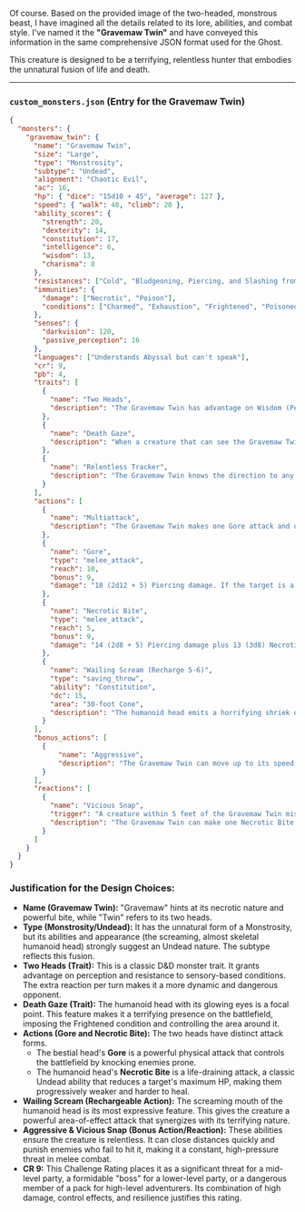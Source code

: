 Of course. Based on the provided image of the two-headed, monstrous beast, I have imagined all the details related to its lore, abilities, and combat style. I've named it the **"Gravemaw Twin"** and have conveyed this information in the same comprehensive JSON format used for the Ghost.

This creature is designed to be a terrifying, relentless hunter that embodies the unnatural fusion of life and death.

---

### **`custom_monsters.json` (Entry for the Gravemaw Twin)**

```json
{
  "monsters": {
    "gravemaw_twin": {
      "name": "Gravemaw Twin",
      "size": "Large",
      "type": "Monstrosity",
      "subtype": "Undead",
      "alignment": "Chaotic Evil",
      "ac": 16,
      "hp": { "dice": "15d10 + 45", "average": 127 },
      "speed": { "walk": 40, "climb": 20 },
      "ability_scores": {
        "strength": 20,
        "dexterity": 14,
        "constitution": 17,
        "intelligence": 6,
        "wisdom": 13,
        "charisma": 8
      },
      "resistances": ["Cold", "Bludgeoning, Piercing, and Slashing from Nonmagical Attacks"],
      "immunities": {
        "damage": ["Necrotic", "Poison"],
        "conditions": ["Charmed", "Exhaustion", "Frightened", "Poisoned"]
      },
      "senses": {
        "darkvision": 120,
        "passive_perception": 16
      },
      "languages": ["Understands Abyssal but can't speak"],
      "cr": 9,
      "pb": 4,
      "traits": [
        {
          "name": "Two Heads",
          "description": "The Gravemaw Twin has advantage on Wisdom (Perception) checks and on saving throws against being blinded, deafened, stunned, and knocked unconscious. It can take one Reaction per turn, rather than one per round."
        },
        {
          "name": "Death Gaze",
          "description": "When a creature that can see the Gravemaw Twin's humanoid head starts its turn within 30 feet of it, the Gravemaw Twin can force it to make a DC 14 Wisdom saving throw. On a failure, the creature has the Frightened condition until the start of its next turn."
        },
        {
          "name": "Relentless Tracker",
          "description": "The Gravemaw Twin knows the direction to any creature it has damaged in the last 24 hours, as long as they are on the same plane of existence."
        }
      ],
      "actions": [
        {
          "name": "Multiattack",
          "description": "The Gravemaw Twin makes one Gore attack and one Necrotic Bite attack."
        },
        {
          "name": "Gore",
          "type": "melee_attack",
          "reach": 10,
          "bonus": 9,
          "damage": "18 (2d12 + 5) Piercing damage. If the target is a creature, it must succeed on a DC 17 Strength saving throw or be pushed 10 feet back and have the Prone condition."
        },
        {
          "name": "Necrotic Bite",
          "type": "melee_attack",
          "reach": 5,
          "bonus": 9,
          "damage": "14 (2d8 + 5) Piercing damage plus 13 (3d8) Necrotic damage. The target's hit point maximum is reduced by an amount equal to the Necrotic damage taken. This reduction lasts until the target finishes a long rest."
        },
        {
          "name": "Wailing Scream (Recharge 5-6)",
          "type": "saving_throw",
          "ability": "Constitution",
          "dc": 15,
          "area": "30-foot Cone",
          "description": "The humanoid head emits a horrifying shriek of necrotic energy. Each creature in a 30-foot cone must make a DC 15 Constitution saving throw. On a failure, a creature takes 27 (6d8) Thunder damage and is deafened for 1 minute. On a success, a creature takes half as much damage and is not deafened."
        }
      ],
      "bonus_actions": [
        {
            "name": "Aggressive",
            "description": "The Gravemaw Twin can move up to its speed toward a hostile creature that it can see."
        }
      ],
      "reactions": [
        {
          "name": "Vicious Snap",
          "trigger": "A creature within 5 feet of the Gravemaw Twin misses it with a melee attack.",
          "description": "The Gravemaw Twin can make one Necrotic Bite attack against the triggering creature."
        }
      ]
    }
  }
}
```

### **Justification for the Design Choices:**

*   **Name (Gravemaw Twin):** "Gravemaw" hints at its necrotic nature and powerful bite, while "Twin" refers to its two heads.
*   **Type (Monstrosity/Undead):** It has the unnatural form of a Monstrosity, but its abilities and appearance (the screaming, almost skeletal humanoid head) strongly suggest an Undead nature. The subtype reflects this fusion.
*   **Two Heads (Trait):** This is a classic D&D monster trait. It grants advantage on perception and resistance to sensory-based conditions. The extra reaction per turn makes it a more dynamic and dangerous opponent.
*   **Death Gaze (Trait):** The humanoid head with its glowing eyes is a focal point. This feature makes it a terrifying presence on the battlefield, imposing the Frightened condition and controlling the area around it.
*   **Actions (Gore and Necrotic Bite):** The two heads have distinct attack forms.
    *   The bestial head's **Gore** is a powerful physical attack that controls the battlefield by knocking enemies prone.
    *   The humanoid head's **Necrotic Bite** is a life-draining attack, a classic Undead ability that reduces a target's maximum HP, making them progressively weaker and harder to heal.
*   **Wailing Scream (Rechargeable Action):** The screaming mouth of the humanoid head is its most expressive feature. This gives the creature a powerful area-of-effect attack that synergizes with its terrifying nature.
*   **Aggressive & Vicious Snap (Bonus Action/Reaction):** These abilities ensure the creature is relentless. It can close distances quickly and punish enemies who fail to hit it, making it a constant, high-pressure threat in melee combat.
*   **CR 9:** This Challenge Rating places it as a significant threat for a mid-level party, a formidable "boss" for a lower-level party, or a dangerous member of a pack for high-level adventurers. Its combination of high damage, control effects, and resilience justifies this rating.
